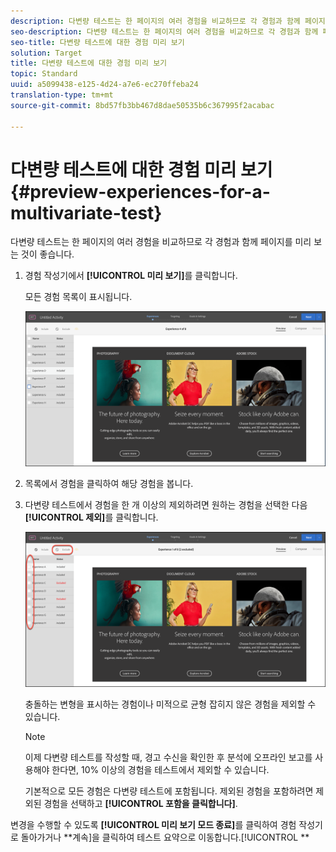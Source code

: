 ```yaml
---
description: 다변량 테스트는 한 페이지의 여러 경험을 비교하므로 각 경험과 함께 페이지를 미리 보는 것이 좋습니다.
seo-description: 다변량 테스트는 한 페이지의 여러 경험을 비교하므로 각 경험과 함께 페이지를 미리 보는 것이 좋습니다.
seo-title: 다변량 테스트에 대한 경험 미리 보기
solution: Target
title: 다변량 테스트에 대한 경험 미리 보기
topic: Standard
uuid: a5099438-e125-4d24-a7e6-ec270ffeba24
translation-type: tm+mt
source-git-commit: 8bd57fb3bb467d8dae50535b6c367995f2acabac

---
```



# 다변량 테스트에 대한 경험 미리 보기{#preview-experiences-for-a-multivariate-test}

다변량 테스트는 한 페이지의 여러 경험을 비교하므로 각 경험과 함께 페이지를 미리 보는 것이 좋습니다.

1. 경험 작성기에서 **[!UICONTROL 미리 보기]**&#x200B;를 클릭합니다.

   모든 경험 목록이 표시됩니다.

   ![](assets/preview.png)

1. 목록에서 경험을 클릭하여 해당 경험을 봅니다.

1. 다변량 테스트에서 경험을 한 개 이상의 제외하려면 원하는 경험을 선택한 다음 **[!UICONTROL 제외]**&#x200B;를 클릭합니다.

   ![경험 제외](/help/c-activities/c-multivariate-testing/t-create-multivariate-test/assets/preview-mvt-exclude.png)

   충돌하는 변형을 표시하는 경험이나 미적으로 균형 잡히지 않은 경험을 제외할 수 있습니다.

   >[!NOTE]
   >
   >이제 다변량 테스트를 작성할 때, 경고 수신을 확인한 후 분석에 오프라인 보고를 사용해야 한다면, 10% 이상의 경험을 테스트에서 제외할 수 있습니다.

   기본적으로 모든 경험은 다변량 테스트에 포함됩니다. 제외된 경험을 포함하려면 제외된 경험을 선택하고 **[!UICONTROL 포함을 클릭합니다]**.

변경을 수행할 수 있도록 **[!UICONTROL 미리 보기 모드 종료]**&#x200B;를 클릭하여 경험 작성기로 돌아가거나 **계속]을 클릭하여 테스트 요약으로 이동합니다.[!UICONTROL **

